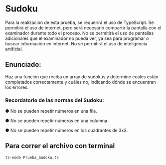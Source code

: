 # Sudoku
Para la realización de esta prueba, se requerirá el uso de TypeScript.
Se permitirá el uso de internet, pero será necesario compartir la pantalla con el
examinador durante todo el proceso. No se permitirá el uso de pantallas
adicionales que el examinador no pueda ver, ya sea para programar o buscar
información en internet.
No se permitirá el uso de inteligencia artificial.
## Enunciado:
Haz una función que reciba un array de sudokus y determine cuáles están
completados correctamente y cuáles no, indicando dónde se encuentran los
errores.
### Recordatorio de las normas del Sudoku:

● No se pueden repetir números en una fila.

● No se pueden repetir números en una columna.

● No se pueden repetir números en los cuadrantes de 3x3.

## Para correr el archivo con terminal

`ts-node Prueba_Sudoku.ts`
